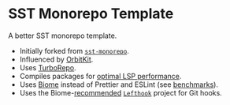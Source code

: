 # SST Monorepo Template

A better SST monorepo template.

- Initially forked from [`sst-monorepo`][sst-monorepo].
- Influenced by [OrbitKit][orbitkit].
- Uses [TurboRepo][turborepo].
- Compiles packages for [optimal LSP performance][lsp].
- Uses [Biome][biome] instead of Prettier and ESLint (see [benchmarks][biome-benchmarks]).
- Uses the Biome-[recommended][biome-hook-rec] [`Lefthook`][lefthook] project for Git hooks.

[biome]: https://biomejs.dev/
[biome-benchmarks]: https://github.com/biomejs/biome/blob/cli/v1.9.4/benchmark/README.md
[biome-hook-rec]: https://biomejs.dev/recipes/git-hooks/
[lefthook]: https://github.com/evilmartians/lefthook
[lsp]: https://orbitkit.dev/decision-reasoning/why-all-built#the-orbitkit-approach
[orbitkit]: https://github.com/ixahmedxi/orbitkit
[sst-monorepo]: https://github.com/sst/monorepo-template
[turborepo]: https://turbo.build/repo/docs

